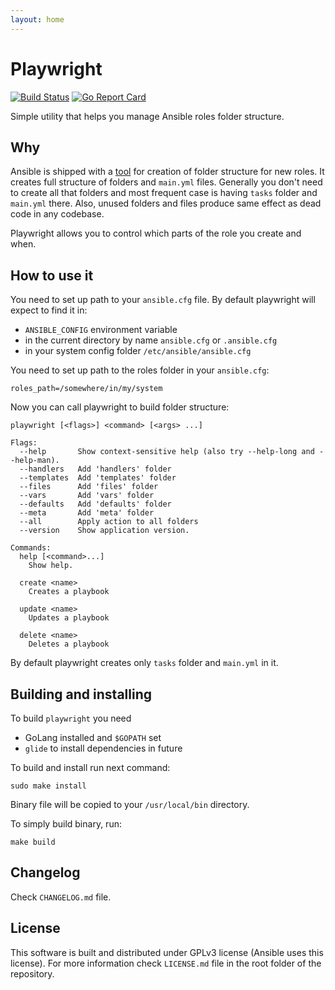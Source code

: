 ```yaml
---
layout: home
---
```


# Playwright

[![Build Status](https://travis-ci.org/eugene-sy/playwright.svg?branch=master)](https://travis-ci.org/eugene-sy/playwright)
[![Go Report Card](https://goreportcard.com/badge/github.com/eugene-sy/playwright)](https://goreportcard.com/report/github.com/eugene-sy/playwright)

Simple utility that helps you manage Ansible roles folder structure.

## Why

Ansible is shipped with a [tool](http://docs.ansible.com/ansible/galaxy.html#create-roles) for creation of folder structure for new roles.
It creates full structure of folders and `main.yml` files. Generally you don't need to create all that folders and most frequent case is having `tasks` folder and `main.yml` there. Also, unused folders and files produce same effect as dead code in any codebase.

Playwright allows you to control which parts of the role you create and when.

## How to use it

You need to set up path to your `ansible.cfg` file.
By default playwright will expect to find it in:
- `ANSIBLE_CONFIG` environment variable
- in the current directory by name `ansible.cfg` or `.ansible.cfg`
- in your system config folder `/etc/ansible/ansible.cfg`

You need to set up path to the roles folder in your `ansible.cfg`:

```
roles_path=/somewhere/in/my/system
```

Now you can call playwright to build folder structure:

```
playwright [<flags>] <command> [<args> ...]

Flags:
  --help       Show context-sensitive help (also try --help-long and --help-man).
  --handlers   Add 'handlers' folder
  --templates  Add 'templates' folder
  --files      Add 'files' folder
  --vars       Add 'vars' folder
  --defaults   Add 'defaults' folder
  --meta       Add 'meta' folder
  --all        Apply action to all folders
  --version    Show application version.

Commands:
  help [<command>...]
	Show help.

  create <name>
	Creates a playbook

  update <name>
	Updates a playbook

  delete <name>
	Deletes a playbook
```

By default playwright creates only `tasks` folder and `main.yml` in it.

## Building and installing

To build `playwright` you need

- GoLang installed and `$GOPATH` set
- `glide` to install dependencies in future

To build and install run next command:

```
sudo make install
```

Binary file will be copied to your `/usr/local/bin` directory.

To simply build binary, run:

```
make build
```

## Changelog

Check `CHANGELOG.md` file.

## License

This software is built and distributed under GPLv3 license (Ansible uses this license).
For more information check `LICENSE.md` file in the root folder of the repository.

<script>
  (function(i,s,o,g,r,a,m){i['GoogleAnalyticsObject']=r;i[r]=i[r]||function(){
  (i[r].q=i[r].q||[]).push(arguments)},i[r].l=1*new Date();a=s.createElement(o),
  m=s.getElementsByTagName(o)[0];a.async=1;a.src=g;m.parentNode.insertBefore(a,m)
  })(window,document,'script','https://www.google-analytics.com/analytics.js','ga');

  ga('create', 'UA-58752539-1', 'auto');
  ga('send', 'pageview');
</script>
